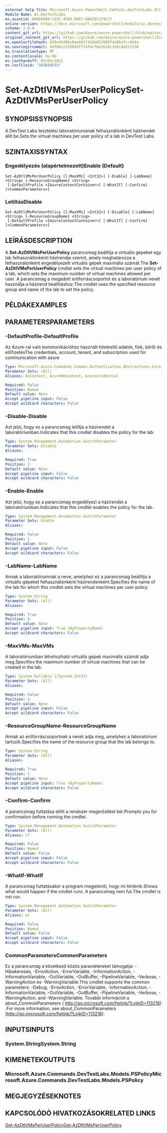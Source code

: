 ```yaml
---
external help file: Microsoft.Azure.PowerShell.Cmdlets.DevTestLabs.dll-Help.xml
Module Name: Az.DevTestLabs
ms.assetid: D00E04D9-C91F-4F89-8867-0A026C274F27
online version: https://docs.microsoft.com/powershell/module/az.devtestlabs/set-azdtlvmsperuserpolicy
schema: 2.0.0
content_git_url: https://github.com/Azure/azure-powershell/blob/master/src/DevTestLabs/DevTestLabs/help/Set-AzDtlVMsPerUserPolicy.md
original_content_git_url: https://github.com/Azure/azure-powershell/blob/master/src/DevTestLabs/DevTestLabs/help/Set-AzDtlVMsPerUserPolicy.md
ms.openlocfilehash: 629ed4d9bc8eeb01f41bb857868f4206afcc9b0a
ms.sourcegitcommit: 4dfb0cc533b83f77afdcfbe2618c1e6c8d221330
ms.translationtype: MT
ms.contentlocale: hu-HU
ms.lasthandoff: 03/04/2021
ms.locfileid: "102010533"
---
```

# <span data-ttu-id="81ba8-101">Set-AzDtlVMsPerUserPolicy</span><span class="sxs-lookup"><span data-stu-id="81ba8-101">Set-AzDtlVMsPerUserPolicy</span></span>

## <span data-ttu-id="81ba8-102">SYNOPSIS</span><span class="sxs-lookup"><span data-stu-id="81ba8-102">SYNOPSIS</span></span>
<span data-ttu-id="81ba8-103">A DevTest Labs tesztelési laboratóriumának felhasználónkénti házirendet állít be.</span><span class="sxs-lookup"><span data-stu-id="81ba8-103">Sets the virtual machines per user policy of a lab in DevTest Labs.</span></span>

## <span data-ttu-id="81ba8-104">SZINTAXIS</span><span class="sxs-lookup"><span data-stu-id="81ba8-104">SYNTAX</span></span>

### <span data-ttu-id="81ba8-105">Engedélyezés (alapértelmezett)</span><span class="sxs-lookup"><span data-stu-id="81ba8-105">Enable (Default)</span></span>
```
Set-AzDtlVMsPerUserPolicy [[-MaxVMs] <Int32>] [-Enable] [-LabName] <String> [-ResourceGroupName] <String>
 [-DefaultProfile <IAzureContextContainer>] [-WhatIf] [-Confirm] [<CommonParameters>]
```

### <span data-ttu-id="81ba8-106">Letiltás</span><span class="sxs-lookup"><span data-stu-id="81ba8-106">Disable</span></span>
```
Set-AzDtlVMsPerUserPolicy [[-MaxVMs] <Int32>] [-Disable] [-LabName] <String> [-ResourceGroupName] <String>
 [-DefaultProfile <IAzureContextContainer>] [-WhatIf] [-Confirm] [<CommonParameters>]
```

## <span data-ttu-id="81ba8-107">LEÍRÁS</span><span class="sxs-lookup"><span data-stu-id="81ba8-107">DESCRIPTION</span></span>
<span data-ttu-id="81ba8-108">A **Set-AzDtlVMsPerUserPolicy** parancsmag beállítja a virtuális gépeket egy lab felhasználónkénti házirendje szerint, amely meghatározza a felhasználónként engedélyezett virtuális gépek maximális számát.</span><span class="sxs-lookup"><span data-stu-id="81ba8-108">The **Set-AzDtlVMsPerUserPolicy** cmdlet sets the virtual machines per user policy of a lab, which sets the maximum number of virtual machines allowed per user.</span></span>
<span data-ttu-id="81ba8-109">A parancsmag a megadott erőforráscsoportot és a laboratórium nevét használja a házirend beállításhoz.</span><span class="sxs-lookup"><span data-stu-id="81ba8-109">The cmdlet uses the specified resource group and name of the lab to set the policy.</span></span>

## <span data-ttu-id="81ba8-110">PÉLDÁK</span><span class="sxs-lookup"><span data-stu-id="81ba8-110">EXAMPLES</span></span>

## <span data-ttu-id="81ba8-111">PARAMETERS</span><span class="sxs-lookup"><span data-stu-id="81ba8-111">PARAMETERS</span></span>

### <span data-ttu-id="81ba8-112">-DefaultProfile</span><span class="sxs-lookup"><span data-stu-id="81ba8-112">-DefaultProfile</span></span>
<span data-ttu-id="81ba8-113">Az Azure-ral való kommunikációhoz használt hitelesítő adatok, fiók, bérlő és előfizetés</span><span class="sxs-lookup"><span data-stu-id="81ba8-113">The credentials, account, tenant, and subscription used for communication with azure</span></span>

```yaml
Type: Microsoft.Azure.Commands.Common.Authentication.Abstractions.Core.IAzureContextContainer
Parameter Sets: (All)
Aliases: AzContext, AzureRmContext, AzureCredential

Required: False
Position: Named
Default value: None
Accept pipeline input: False
Accept wildcard characters: False
```

### <span data-ttu-id="81ba8-114">-Disable</span><span class="sxs-lookup"><span data-stu-id="81ba8-114">-Disable</span></span>
<span data-ttu-id="81ba8-115">Azt jelzi, hogy ez a parancsmag letiltja a házirendet a laboratóriumban.</span><span class="sxs-lookup"><span data-stu-id="81ba8-115">Indicates that this cmdlet disables the policy for the lab.</span></span>

```yaml
Type: System.Management.Automation.SwitchParameter
Parameter Sets: Disable
Aliases:

Required: True
Position: 3
Default value: None
Accept pipeline input: False
Accept wildcard characters: False
```

### <span data-ttu-id="81ba8-116">-Enable</span><span class="sxs-lookup"><span data-stu-id="81ba8-116">-Enable</span></span>
<span data-ttu-id="81ba8-117">Azt jelzi, hogy ez a parancsmag engedélyezi a házirendet a laboratóriumban.</span><span class="sxs-lookup"><span data-stu-id="81ba8-117">Indicates that this cmdlet enables the policy for the lab.</span></span>

```yaml
Type: System.Management.Automation.SwitchParameter
Parameter Sets: Enable
Aliases:

Required: False
Position: 2
Default value: None
Accept pipeline input: False
Accept wildcard characters: False
```

### <span data-ttu-id="81ba8-118">-LabName</span><span class="sxs-lookup"><span data-stu-id="81ba8-118">-LabName</span></span>
<span data-ttu-id="81ba8-119">Annak a laboratóriumnak a neve, amelyhez ez a parancsmag beállítja a virtuális gépeket felhasználónkénti házirendenként.</span><span class="sxs-lookup"><span data-stu-id="81ba8-119">Specifies the name of the lab for which this cmdlet sets the virtual machines per user policy.</span></span>

```yaml
Type: System.String
Parameter Sets: (All)
Aliases:

Required: True
Position: 0
Default value: None
Accept pipeline input: True (ByPropertyName)
Accept wildcard characters: False
```

### <span data-ttu-id="81ba8-120">-MaxVMs</span><span class="sxs-lookup"><span data-stu-id="81ba8-120">-MaxVMs</span></span>
<span data-ttu-id="81ba8-121">A laboratóriumban létrehozható virtuális gépek maximális számát adja meg.</span><span class="sxs-lookup"><span data-stu-id="81ba8-121">Specifies the maximum number of virtual machines that can be created in the lab.</span></span>

```yaml
Type: System.Nullable`1[System.Int32]
Parameter Sets: (All)
Aliases:

Required: False
Position: 4
Default value: None
Accept pipeline input: False
Accept wildcard characters: False
```

### <span data-ttu-id="81ba8-122">-ResourceGroupName</span><span class="sxs-lookup"><span data-stu-id="81ba8-122">-ResourceGroupName</span></span>
<span data-ttu-id="81ba8-123">Annak az erőforráscsoportnak a nevét adja meg, amelyhez a laboratórium tartozik.</span><span class="sxs-lookup"><span data-stu-id="81ba8-123">Specifies the name of the resource group that the lab belongs to.</span></span>

```yaml
Type: System.String
Parameter Sets: (All)
Aliases:

Required: True
Position: 1
Default value: None
Accept pipeline input: True (ByPropertyName)
Accept wildcard characters: False
```

### <span data-ttu-id="81ba8-124">-Confirm</span><span class="sxs-lookup"><span data-stu-id="81ba8-124">-Confirm</span></span>
<span data-ttu-id="81ba8-125">A parancsmag futtatása előtt a rendszer megerősítést kér.</span><span class="sxs-lookup"><span data-stu-id="81ba8-125">Prompts you for confirmation before running the cmdlet.</span></span>

```yaml
Type: System.Management.Automation.SwitchParameter
Parameter Sets: (All)
Aliases: cf

Required: False
Position: Named
Default value: False
Accept pipeline input: False
Accept wildcard characters: False
```

### <span data-ttu-id="81ba8-126">-WhatIf</span><span class="sxs-lookup"><span data-stu-id="81ba8-126">-WhatIf</span></span>
<span data-ttu-id="81ba8-127">A parancsmag futtatásakor a program megjeleníti, hogy mi történik.</span><span class="sxs-lookup"><span data-stu-id="81ba8-127">Shows what would happen if the cmdlet runs.</span></span>
<span data-ttu-id="81ba8-128">A parancsmag nem fut.</span><span class="sxs-lookup"><span data-stu-id="81ba8-128">The cmdlet is not run.</span></span>

```yaml
Type: System.Management.Automation.SwitchParameter
Parameter Sets: (All)
Aliases: wi

Required: False
Position: Named
Default value: False
Accept pipeline input: False
Accept wildcard characters: False
```

### <span data-ttu-id="81ba8-129">CommonParameters</span><span class="sxs-lookup"><span data-stu-id="81ba8-129">CommonParameters</span></span>
<span data-ttu-id="81ba8-130">Ez a parancsmag a következő közös paramétereket támogatja: -Hibakeresés, -ErrorAction, -ErrorVariable, -InformationAction, -InformationVariable, -OutVariable, -OutBuffer, -PipelineVariable, -Verbose, -WarningAction és -WarningVariable.</span><span class="sxs-lookup"><span data-stu-id="81ba8-130">This cmdlet supports the common parameters: -Debug, -ErrorAction, -ErrorVariable, -InformationAction, -InformationVariable, -OutVariable, -OutBuffer, -PipelineVariable, -Verbose, -WarningAction, and -WarningVariable.</span></span> <span data-ttu-id="81ba8-131">További információt a about_CommonParameters ( http://go.microsoft.com/fwlink/?LinkID=113216) .</span><span class="sxs-lookup"><span data-stu-id="81ba8-131">For more information, see about_CommonParameters (http://go.microsoft.com/fwlink/?LinkID=113216).</span></span>

## <span data-ttu-id="81ba8-132">INPUTS</span><span class="sxs-lookup"><span data-stu-id="81ba8-132">INPUTS</span></span>

### <span data-ttu-id="81ba8-133">System.String</span><span class="sxs-lookup"><span data-stu-id="81ba8-133">System.String</span></span>

## <span data-ttu-id="81ba8-134">KIMENETEK</span><span class="sxs-lookup"><span data-stu-id="81ba8-134">OUTPUTS</span></span>

### <span data-ttu-id="81ba8-135">Microsoft.Azure.Commands.DevTestLabs.Models.PSPolicy</span><span class="sxs-lookup"><span data-stu-id="81ba8-135">Microsoft.Azure.Commands.DevTestLabs.Models.PSPolicy</span></span>

## <span data-ttu-id="81ba8-136">MEGJEGYZÉSEK</span><span class="sxs-lookup"><span data-stu-id="81ba8-136">NOTES</span></span>

## <span data-ttu-id="81ba8-137">KAPCSOLÓDÓ HIVATKOZÁSOK</span><span class="sxs-lookup"><span data-stu-id="81ba8-137">RELATED LINKS</span></span>

[<span data-ttu-id="81ba8-138">Get-AzDtlVMsPerUserPolicy</span><span class="sxs-lookup"><span data-stu-id="81ba8-138">Get-AzDtlVMsPerUserPolicy</span></span>](./Get-AzDtlVMsPerUserPolicy.md)


